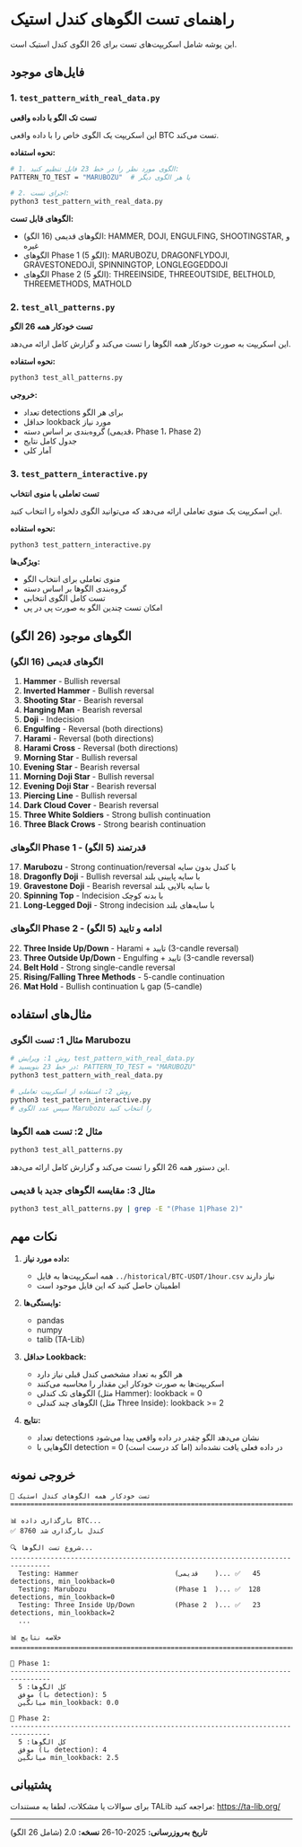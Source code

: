 # راهنمای تست الگوهای کندل استیک

این پوشه شامل اسکریپت‌های تست برای 26 الگوی کندل استیک است.

## فایل‌های موجود

### 1. `test_pattern_with_real_data.py`
**تست تک الگو با داده واقعی**

این اسکریپت یک الگوی خاص را با داده واقعی BTC تست می‌کند.

**نحوه استفاده:**
```bash
# 1. الگوی مورد نظر را در خط 23 فایل تنظیم کنید:
PATTERN_TO_TEST = "MARUBOZU"  # یا هر الگوی دیگر

# 2. اجرای تست:
python3 test_pattern_with_real_data.py
```

**الگوهای قابل تست:**
- الگوهای قدیمی (16 الگو): HAMMER, DOJI, ENGULFING, SHOOTINGSTAR, و غیره
- الگوهای Phase 1 (5 الگو): MARUBOZU, DRAGONFLYDOJI, GRAVESTONEDOJI, SPINNINGTOP, LONGLEGGEDDOJI
- الگوهای Phase 2 (5 الگو): THREEINSIDE, THREEOUTSIDE, BELTHOLD, THREEMETHODS, MATHOLD

### 2. `test_all_patterns.py`
**تست خودکار همه 26 الگو**

این اسکریپت به صورت خودکار همه الگوها را تست می‌کند و گزارش کامل ارائه می‌دهد.

**نحوه استفاده:**
```bash
python3 test_all_patterns.py
```

**خروجی:**
- تعداد detections برای هر الگو
- حداقل lookback مورد نیاز
- گروه‌بندی بر اساس دسته (قدیمی، Phase 1، Phase 2)
- جدول کامل نتایج
- آمار کلی

### 3. `test_pattern_interactive.py`
**تست تعاملی با منوی انتخاب**

این اسکریپت یک منوی تعاملی ارائه می‌دهد که می‌توانید الگوی دلخواه را انتخاب کنید.

**نحوه استفاده:**
```bash
python3 test_pattern_interactive.py
```

**ویژگی‌ها:**
- منوی تعاملی برای انتخاب الگو
- گروه‌بندی الگوها بر اساس دسته
- تست کامل الگوی انتخابی
- امکان تست چندین الگو به صورت پی در پی

## الگوهای موجود (26 الگو)

### الگوهای قدیمی (16 الگو)
1. **Hammer** - Bullish reversal
2. **Inverted Hammer** - Bullish reversal
3. **Shooting Star** - Bearish reversal
4. **Hanging Man** - Bearish reversal
5. **Doji** - Indecision
6. **Engulfing** - Reversal (both directions)
7. **Harami** - Reversal (both directions)
8. **Harami Cross** - Reversal (both directions)
9. **Morning Star** - Bullish reversal
10. **Evening Star** - Bearish reversal
11. **Morning Doji Star** - Bullish reversal
12. **Evening Doji Star** - Bearish reversal
13. **Piercing Line** - Bullish reversal
14. **Dark Cloud Cover** - Bearish reversal
15. **Three White Soldiers** - Strong bullish continuation
16. **Three Black Crows** - Strong bearish continuation

### الگوهای Phase 1 - قدرتمند (5 الگو)
17. **Marubozu** - Strong continuation/reversal با کندل بدون سایه
18. **Dragonfly Doji** - Bullish reversal با سایه پایینی بلند
19. **Gravestone Doji** - Bearish reversal با سایه بالایی بلند
20. **Spinning Top** - Indecision با بدنه کوچک
21. **Long-Legged Doji** - Strong indecision با سایه‌های بلند

### الگوهای Phase 2 - ادامه و تایید (5 الگو)
22. **Three Inside Up/Down** - Harami + تایید (3-candle reversal)
23. **Three Outside Up/Down** - Engulfing + تایید (3-candle reversal)
24. **Belt Hold** - Strong single-candle reversal
25. **Rising/Falling Three Methods** - 5-candle continuation
26. **Mat Hold** - Bullish continuation با gap (5-candle)

## مثال‌های استفاده

### مثال 1: تست الگوی Marubozu
```bash
# روش 1: ویرایش test_pattern_with_real_data.py
# در خط 23 بنویسید: PATTERN_TO_TEST = "MARUBOZU"
python3 test_pattern_with_real_data.py

# روش 2: استفاده از اسکریپت تعاملی
python3 test_pattern_interactive.py
# سپس عدد الگوی Marubozu را انتخاب کنید
```

### مثال 2: تست همه الگوها
```bash
python3 test_all_patterns.py
```

این دستور همه 26 الگو را تست می‌کند و گزارش کامل ارائه می‌دهد.

### مثال 3: مقایسه الگوهای جدید با قدیمی
```bash
python3 test_all_patterns.py | grep -E "(Phase 1|Phase 2)"
```

## نکات مهم

1. **داده مورد نیاز:**
   - همه اسکریپت‌ها به فایل `../historical/BTC-USDT/1hour.csv` نیاز دارند
   - اطمینان حاصل کنید که این فایل موجود است

2. **وابستگی‌ها:**
   - pandas
   - numpy
   - talib (TA-Lib)

3. **حداقل Lookback:**
   - هر الگو به تعداد مشخصی کندل قبلی نیاز دارد
   - اسکریپت‌ها به صورت خودکار این مقدار را محاسبه می‌کنند
   - الگوهای تک کندلی (مثل Hammer): lookback = 0
   - الگوهای چند کندلی (مثل Three Inside): lookback >= 2

4. **نتایج:**
   - تعداد detections نشان می‌دهد الگو چقدر در داده واقعی پیدا می‌شود
   - الگوهایی با detection = 0 در داده فعلی یافت نشده‌اند (اما کد درست است)

## خروجی نمونه

```
🔬 تست خودکار همه الگوهای کندل استیک
================================================================================

📊 بارگذاری داده BTC...
✅ 8760 کندل بارگذاری شد

🔍 شروع تست الگوها...
--------------------------------------------------------------------------------
  Testing: Hammer                        (قدیمی    )... ✅   45 detections, min_lookback=0
  Testing: Marubozu                      (Phase 1  )... ✅  128 detections, min_lookback=0
  Testing: Three Inside Up/Down          (Phase 2  )... ✅   23 detections, min_lookback=2
  ...

📊 خلاصه نتایج
================================================================================

📁 Phase 1:
--------------------------------------------------------------------------------
  کل الگوها: 5
  موفق (با detection): 5
  میانگین min_lookback: 0.0

📁 Phase 2:
--------------------------------------------------------------------------------
  کل الگوها: 5
  موفق (با detection): 4
  میانگین min_lookback: 2.5
```

## پشتیبانی

برای سوالات یا مشکلات، لطفا به مستندات TALib مراجعه کنید:
https://ta-lib.org/

---

**تاریخ به‌روزرسانی:** 2025-10-26
**نسخه:** 2.0 (شامل 26 الگو)
